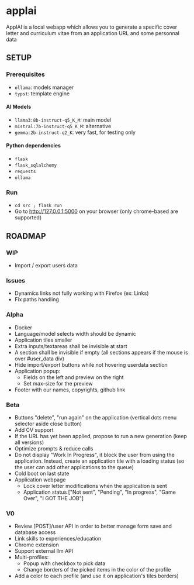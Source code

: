 # applai

ApplAI is a local webapp which allows you to generate a specific cover letter and curriculum vitae from an application URL and some personnal data

## SETUP
### Prerequisites
- `ollama`: models manager
- `typst`: template engine

#### AI Models
- `llama3:8b-instruct-q5_K_M`: main model
- `mistral:7b-instruct-q5_K_M`: alternative
- `gemma:2b-instruct-q2_K`: very fast, for testing only

#### Python dependencies
- `flask`
- `flask_sqlalchemy`
- `requests`
- `ollama`

### Run
- `cd src ; flask run`
- Go to http://127.0.0.1:5000 on your browser (only chrome-based are supported)

## ROADMAP
### WIP
- Import / export users data

### Issues
- Dynamics links not fully working with Firefox (ex: Links)
- Fix paths handling

### Alpha
- Docker
- Language/model selects width should be dynamic
- Application tiles smaller
- Extra inputs/textareas shall be invisible at start
- A section shall be invisible if empty (all sections appears if the mouse is over #user_data div)
- Hide import/export buttons while not hovering userdata section
- Application popup:
    - Fields on the left and preview on the right
    - Set max-size for the preview
- Footer with our names, copyrights, github link

### Beta
- Buttons "delete", "run again" on the application (vertical dots menu selector aside close button)
- Add CV support
- If the URL has yet been applied, propose to run a new generation (keep all versions)
- Optimize prompts & reduce calls
- Do not display "Work In Progress", it block the user from using the application. Instead, create an application tile with a loading status (so the user can add other applications to the queue)
- Cold boot on last state
- Application webpage
    - Lock cover letter modifications when the application is sent
    - Application status ["Not sent", "Pending", "In progress", "Game Over", "I GOT THE JOB"]

### V0
- Review [POST]/user API in order to better manage form save and database access
- Link skills to experiences/education
- Chrome extension
- Support external llm API
- Multi-profiles:
    - Popup with checkbox to pick data
    - Change borders of the picked items in the color of the profile
- Add a color to each profile (and use it on application's tiles borders)